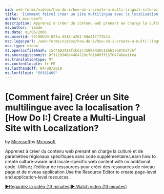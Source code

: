 ```yaml
---
uid: web-forms/videos/how-do-i/how-do-i-create-a-multi-lingual-site-with-localization
title: '[Comment faire] Créer un Site multilingue avec la localisation ? | Microsoft Docs'
author: microsoft
description: Apprenez à créer du contenu web prenant en charge la culture et de paramètres régionaux spécifiques sans code supplémentaire. Pour créer de niveau page et de niveau application, utilisez l’éditeur de ressources...
ms.author: riande
ms.date: 01/06/2006
ms.assetid: 93190bb9-83fa-4318-a261-0de41ff72b24
msc.legacyurl: /web-forms/videos/how-do-i/how-do-i-create-a-multi-lingual-site-with-localization
msc.type: video
ms.openlocfilehash: 15c4a0341afcbd273508a420518b637b07b3476f
ms.sourcegitcommit: 0f1119340e4464720cfd16d0ff15764746ea1fea
ms.translationtype: MT
ms.contentlocale: fr-FR
ms.lasthandoff: 04/09/2019
ms.locfileid: "59381469"
---
```

# <a name="how-do-i-create-a-multi-lingual-site-with-localization"></a><span data-ttu-id="a87aa-105">[Comment faire] Créer un Site multilingue avec la localisation ?</span><span class="sxs-lookup"><span data-stu-id="a87aa-105">[How Do I:] Create a Multi-Lingual Site with Localization?</span></span>

<span data-ttu-id="a87aa-106">by [Microsoft](https://github.com/microsoft)</span><span class="sxs-lookup"><span data-stu-id="a87aa-106">by [Microsoft](https://github.com/microsoft)</span></span>

<span data-ttu-id="a87aa-107">Apprenez à créer du contenu web prenant en charge la culture et de paramètres régionaux spécifiques sans code supplémentaire.</span><span class="sxs-lookup"><span data-stu-id="a87aa-107">Learn how to create culture-aware and locale-specific web content with no additional code.</span></span> <span data-ttu-id="a87aa-108">Utilisez l’éditeur de ressources pour créer des ressources de niveau page et de niveau application.</span><span class="sxs-lookup"><span data-stu-id="a87aa-108">Use the Resource Editor to create page-level and application-level resources.</span></span>

[<span data-ttu-id="a87aa-109">&#9654;Regardez la vidéo (13 minutes)</span><span class="sxs-lookup"><span data-stu-id="a87aa-109">&#9654; Watch video (13 minutes)</span></span>](https://channel9.msdn.com/Blogs/ASP-NET-Site-Videos/how-do-i-create-a-multi-lingual-site-with-localization)
